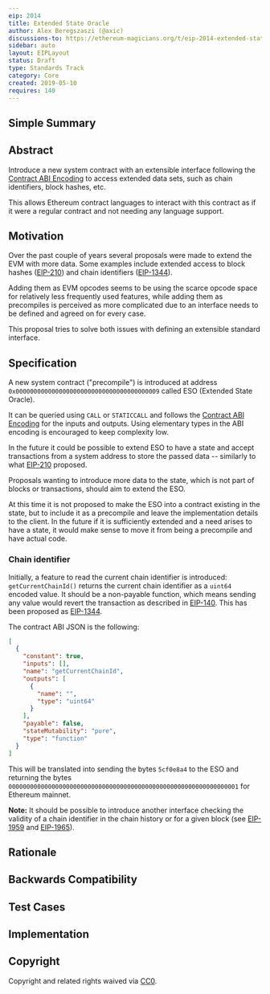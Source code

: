 ```yaml
---
eip: 2014
title: Extended State Oracle
author: Alex Beregszaszi (@axic)
discussions-to: https://ethereum-magicians.org/t/eip-2014-extended-state-oracle/3301
sidebar: auto
layout: EIPLayout
status: Draft
type: Standards Track
category: Core
created: 2019-05-10
requires: 140
---
```


## Simple Summary

<!--"If you can't explain it simply, you don't understand it well enough." Provide a simplified and layman-accessible explanation of the EIP.-->

## Abstract

Introduce a new system contract with an extensible interface following the [Contract ABI Encoding] to access extended data sets, such as chain identifiers, block hashes, etc.

This allows Ethereum contract languages to interact with this contract as if it were a regular contract and not needing any language support.

## Motivation

Over the past couple of years several proposals were made to extend the EVM with more data. Some examples include extended access to block hashes ([EIP-210]) and chain identifiers ([EIP-1344]).

Adding them as EVM opcodes seems to be using the scarce opcode space for relatively less frequently used features, while adding them as precompiles is perceived as more complicated due to an interface
needs to be defined and agreed on for every case.

This proposal tries to solve both issues with defining an extensible standard interface.

## Specification

A new system contract ("precompile") is introduced at address `0x0000000000000000000000000000000000000009` called ESO (Extended State Oracle).

It can be queried using `CALL` or `STATICCALL` and follows the [Contract ABI Encoding] for the inputs and outputs. Using elementary types in the ABI encoding is encouraged to keep complexity low.

In the future it could be possible to extend ESO to have a state and accept transactions from a system address to store the passed data -- similarly to what [EIP-210] proposed.

Proposals wanting to introduce more data to the state, which is not part of blocks or transactions, should aim to extend the ESO.

At this time it is not proposed to make the ESO into a contract existing in the state, but to include it as a precompile and leave the implementation details to the client.
In the future if it is sufficiently extended and a need arises to have a state, it would make sense to move it from being a precompile and have actual code.

### Chain identifier

Initially, a feature to read the current chain identifier is introduced: `getCurrentChainId()` returns the current chain identifier as a `uint64` encoded value.
It should be a non-payable function, which means sending any value would revert the transaction as described in [EIP-140].
This has been proposed as [EIP-1344].

The contract ABI JSON is the following:

```json
[
  {
    "constant": true,
    "inputs": [],
    "name": "getCurrentChainId",
    "outputs": [
      {
        "name": "",
        "type": "uint64"
      }
    ],
    "payable": false,
    "stateMutability": "pure",
    "type": "function"
  }
]
```

This will be translated into sending the bytes `5cf0e8a4` to the ESO and returning the bytes `0000000000000000000000000000000000000000000000000000000000000001` for Ethereum mainnet.

**Note:** It should be possible to introduce another interface checking the validity of a chain identifier in the chain history or for a given block (see [EIP-1959] and [EIP-1965]).

## Rationale

<!--The rationale fleshes out the specification by describing what motivated the design and why particular design decisions were made. It should describe alternate designs that were considered and related work, e.g. how the feature is supported in other languages. The rationale may also provide evidence of consensus within the community, and should discuss important objections or concerns raised during discussion.-->

## Backwards Compatibility

<!--All EIPs that introduce backwards incompatibilities must include a section describing these incompatibilities and their severity. The EIP must explain how the author proposes to deal with these incompatibilities. EIP submissions without a sufficient backwards compatibility treatise may be rejected outright.-->

## Test Cases

<!--Test cases for an implementation are mandatory for EIPs that are affecting consensus changes. Other EIPs can choose to include links to test cases if applicable.-->

## Implementation

<!--The implementations must be completed before any EIP is given status "Final", but it need not be completed before the EIP is accepted. While there is merit to the approach of reaching consensus on the specification and rationale before writing code, the principle of "rough consensus and running code" is still useful when it comes to resolving many discussions of API details.-->

## Copyright

Copyright and related rights waived via [CC0](https://creativecommons.org/publicdomain/zero/1.0/).

[contract abi encoding]: https://solidity.readthedocs.io/en/latest/abi-spec.html
[eip-140]: https://eips.ethereum.org/EIPS/eip-140
[eip-210]: https://eips.ethereum.org/EIPS/eip-210
[eip-1344]: https://eips.ethereum.org/EIPS/eip-1344
[eip-1959]: https://github.com/ethereum/EIPs/pull/1959
[eip-1965]: https://github.com/ethereum/EIPs/pull/1965
